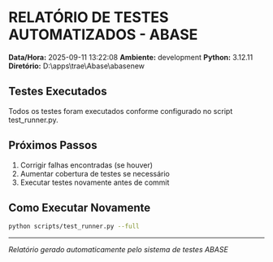 
# RELATÓRIO DE TESTES AUTOMATIZADOS - ABASE

**Data/Hora:** 2025-09-11 13:22:08
**Ambiente:** development
**Python:** 3.12.11
**Diretório:** D:\apps\trae\Abase\abasenew

## Testes Executados

Todos os testes foram executados conforme configurado no script test_runner.py.

## Próximos Passos

1. Corrigir falhas encontradas (se houver)
2. Aumentar cobertura de testes se necessário
3. Executar testes novamente antes de commit

## Como Executar Novamente

```bash
python scripts/test_runner.py --full
```

---
*Relatório gerado automaticamente pelo sistema de testes ABASE*
